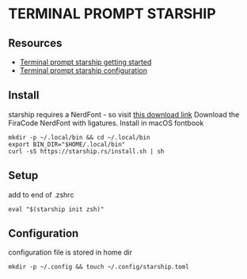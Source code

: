 # TERMINAL PROMPT STARSHIP

## Resources

- [Terminal prompt starship getting started](https://starship.rs/guide/#%F0%9F%9A%80-installation)
- [Terminal prompt starship configuration](https://starship.rs/config/#prompt)

## Install

starship requires a NerdFont - so visit [this download link](https://www.nerdfonts.com/font-downloads)
Download the FiraCode NerdFont with ligatures. Install in macOS fontbook

```console
mkdir -p ~/.local/bin && cd ~/.local/bin
export BIN_DIR="$HOME/.local/bin"
curl -sS https://starship.rs/install.sh | sh
```

## Setup

add to end of .zshrc

```console
eval "$(starship init zsh)"
```

## Configuration

configuration file is stored in home dir

```console
mkdir -p ~/.config && touch ~/.config/starship.toml
```
